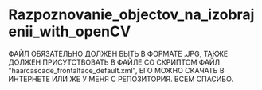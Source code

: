 # Razpoznovanie_objectov_na_izobrajenii_with_openCV
ФАЙЛ ОБЯЗАТЕЛЬНО ДОЛЖЕН БЫТЬ В ФОРМАТЕ .JPG, ТАКЖЕ ДОЛЖЕН ПРИСУТСТВОВАТЬ В ФАЙЛЕ СО СКРИПТОМ ФАЙЛ "haarcascade_frontalface_default.xml", ЕГО МОЖНО СКАЧАТЬ В ИНТЕРНЕТЕ ИЛИ ЖЕ У МЕНЯ С РЕПОЗИТОРИЯ.
ВСЕМ СПАСИБО.
